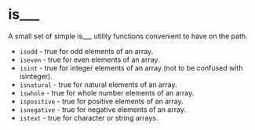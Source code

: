 # is___
A small set of simple is___ utility functions convenient to have on the path.

- `isodd` - true for odd elements of an array.
- `iseven` - true for even elements of an array.
- `isint` - true for integer elements of an array (not to be confused with isinteger).
- `isnatural` - true for natural elements of an array.
- `iswhole` - true for whole number elements of an array.
- `ispositive` - true for positive elements of an array.
- `isnegative` - true for negative elements of an array.
- `istext` - true for character or string arrays.
